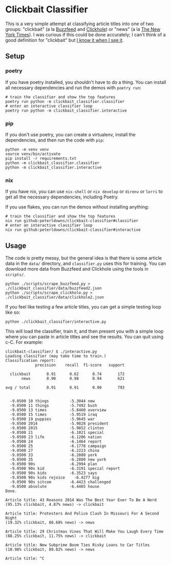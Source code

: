 # Clickbait Classifier

This is a very simple attempt at classifying article titles into one of two
groups: "clickbait" (a la [Buzzfeed](http://www.buzzfeed.com/) and
[Clickhole](http://www.clickhole.com/)) or "news" (a la [The New York
Times](http://www.nytimes.com/)). I was curious if this could be done
accurately; I can't think of a good definition for "clickbait" but [I know it
when I see it](http://en.wikipedia.org/wiki/I_know_it_when_I_see_it).

## Setup

### poetry
If you have poetry installed, you shouldn't have to do a thing. You can
install all necessary dependencies and run the demos with `poetry run`:

```shell
# train the classifier and show the top features
poetry run python -m clickbait_classifier.classifier
# enter an interactive classifier loop
poetry run python -m clickbait_classifier.interactive
```

### pip
If you don't use poetry, you can create a virtualenv, install the dependencies, and then run
the code with `pip`:

```shell
python -m venv venv
source venv/bin/activate
pip install -r requirements.txt
python -m clickbait_classifier.classifier
python -m clickbait_classifier.interactive
```

### nix
If you have nix, you can use `nix-shell` or `nix develop` or `direnv` or `lorri`
to get all the necessary dependencies, including Poetry.

If you use flakes, you can run the demos without installing anything:

```shell
# train the classifier and show the top features
nix run github:peterldowns/clickbait-classifier#classifier
# enter an interactive classifier loop
nix run github:peterldowns/clickbait-classifier#interactive
```

## Usage

The code is pretty messy, but the general idea is that there is some article
data in the `data/` directory, and `classifier.py` uses this for training. You can download more data from Buzzfeed and Clickhole using the tools in `scripts/`.

```shell
python ./scripts/scrape_buzzfeed.py > ./clickbait_classifier/data/buzzfeed2.json  
python ./scripts/scrape_clickhole.py > ./clickbait_classifier/data/clickhole2.json  
```

If you feel like testing a few article titles, you can get a simple testing loop like so:

```console
python ./clickbait_classifier/interactive.py
```

This will load the classifier, train it, and then present you with a simple
loop where you can paste in article titles and see the results. You can quit
using c-C. For example:

```console
clickbait-classifier/ $ ./interactive.py
Loading classifier (may take time to train.)
Classification report:
             precision    recall  f1-score   support

  clickbait       0.91      0.62      0.74       172
       news       0.90      0.98      0.94       621

avg / total       0.91      0.91      0.90       793


  -9.0500 10 things         -5.3044 new
  -9.0500 11 things         -5.7492 bush
  -9.0500 13 times          -5.8460 overview
  -9.0500 15 times          -5.9519 iraq
  -9.0500 19 puppies        -5.9645 war
  -9.0500 2014              -5.9828 president
  -9.0500 2015              -5.9852 clinton
  -9.0500 21                -6.1021 special
  -9.0500 23 life           -6.1206 nation
  -9.0500 24                -6.1464 report
  -9.0500 25                -6.1778 campaign
  -9.0500 27                -6.2223 china
  -9.0500 33                -6.2880 york
  -9.0500 35                -6.2880 new york
  -9.0500 90s               -6.2994 plan
  -9.0500 90s kid           -6.3191 special report
  -9.0500 90s kids          -6.3523 says
  -9.0500 90s kids rejoice    -6.4277 big
  -9.0500 90s sitcom        -6.4423 challenged
  -9.0500 absolute          -6.4465 house
Done.

Article title: 43 Reasons 2014 Was The Best Year Ever To Be A Nerd
(95.13% clickbait, 4.87% news) -> clickbait

Article title: Protesters And Police Clash In Missouri For A Second Night
(19.32% clickbait, 80.68% news) -> news

Article title: 29 Christmas Vines That Will Make You Laugh Every Time
(88.25% clickbait, 11.75% news) -> clickbait

Article title: New Subprime Boom Ties Risky Loans to Car Titles
(10.98% clickbait, 89.02% news) -> news

Article title: ^C
```
